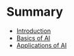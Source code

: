 # Summary

- [Introduction](./introduction.md)
- [Basics of AI](./basics_of_ai.md)
- [Applications of AI](./applications_of_ai.md)
